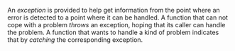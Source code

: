 An *exception* is provided to help get information from the point where an error is detected to a point where it can be handled. A function that can not cope with a problem *throws* an exception, hoping that its caller can handle the problem. A function that wants to handle a kind of problem indicates that by *catching* the corresponding exception.


